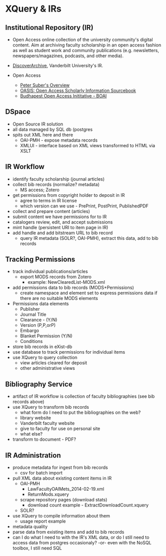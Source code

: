 # XQuery & IRs
## Institutional Repository (IR)
* Open Access online collection of the university community's digital content. Aim at archiving faculty scholarship in an open access fashion as well as student work and community publications (e.g. newsletters, newspapers/magazines, podcasts, and other media).

* [DiscoverArchive](http://discoverarchive.vanderbilt.edu), Vanderbilt University's IR.

* Open Access
  * [Peter Suber's Overview](http://legacy.earlham.edu/~peters/fos/overview.htm)
  * [OASIS: Open Access Scholarly Information Sourcebook](www.openoasis.org/)
  * [Budhapest Open Access Inititative - BOAI](http://en.wikipedia.org/wiki/Budapest_Open_Access_Initiative)

## DSpace
* Open Source IR solution
* all data managed by SQL db (postgres
* spits out XML here and there
  * OAI-PMH - expose metadata records
  * XMLUI - interface based on XML views transformed to HTML via XSLT

## IR Workflow
* identify faculty scholarship (journal articles)
* collect bib records (normalize? metadata)
  * MS access; Zotero
* get permissions from copyright holder to deposit in IR
  * agree to terms in IR license
  * which version can we use - PrePrint, PostPrint, PublishedPDF
* collect and prepare content (articles)
* submit content we have permissions for to IR
* catalogers review, edit, and accept submissions
* mint handle (persistent URI to item page in IR)
* add handle and add bitstream URL to bib record
  * query IR metadata (SOLR?, OAI-PMH), extract this data, add to bib records
 
## Tracking Permissions
* track individual publications/articles
  * export MODS records from Zotero
    * example: NewClearedList-MODS.xml
* add permissions data to bib records (MODS+Permissions)
  * create namespace and element set to express permissions data if there are no suitable MODS elements
* Permissions data elements
  * Publisher
  * Journal Title
  * Clearance - (Y/N)
  * Version (P,P,orP)
  * Embargo
  * Blanket Permission (Y/N)
  * Conditions
* store bib records in eXist-db
* use database to track permissions for individual items
* use XQuery to query collection
  * view articles cleared for deposit
  * other administrative views 

## Bibliography Service
* artifact of IR workflow is collection of faculty bibliographies (see bib records above)
* use XQuery to transform bib records
  * what form do I need to put the bibliographies on the web?
  * library website
  * Vanderbilt faculty website
  * give to faculty for use on personal site
  * what else?
* transform to document - PDF?

## IR Administration
* produce metadata for ingest from bib records
  * csv for batch import
* pull XML data about existing content items in IR
  * OAI-PMH
     * LawFacultyOAIMets_2014-02-19.xml
     * ReturnMods.xquery
  * scrape repository pages (download stats)
    * download count example - ExtractDownloadCount.xquery
  * SOLR?
* use XQuery to compile information about them
  * usage report example
* metadata quality
* parse data from existing items and add to bib records
* can I do what I need to with the IR's XML data, or do I still need to access data from postgres occasionaly? -or- even with the NoSQL toolbox, I still need SQL

